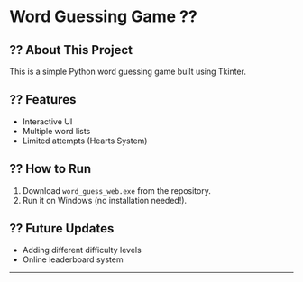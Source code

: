 # Word Guessing Game ?? 
 
## ?? About This Project 
This is a simple Python word guessing game built using Tkinter. 
 
## ?? Features 
- Interactive UI 
- Multiple word lists 
- Limited attempts (Hearts System) 
 
## ?? How to Run 
1. Download `word_guess_web.exe` from the repository. 
2. Run it on Windows (no installation needed!). 
 
## ?? Future Updates 
- Adding different difficulty levels 
- Online leaderboard system 
 
--- 
